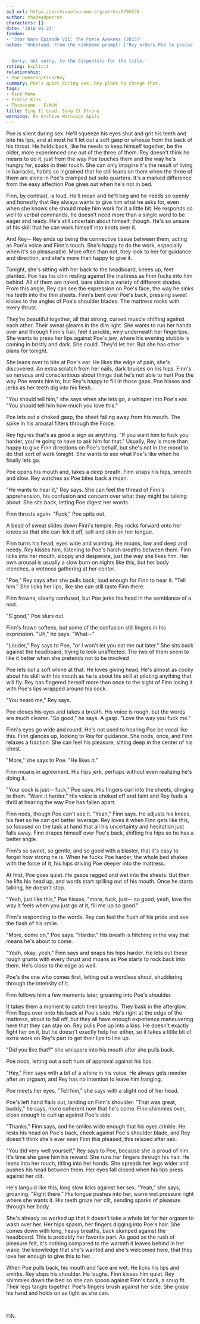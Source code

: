 ```yaml
---
ao3_url: https://archiveofourown.org/works/5795539
author: thedeadparrot
characters: []
date: '2016-01-23'
fandom:
- 'Star Wars Episode VII: The Force Awakens (2015)'
notes: 'Unbetaed. From the kinkmeme prompt: ["Rey orders Poe to praise Finn."](http://tfa-kink.dreamwidth.org/1082.html?thread=1186362#cmt1186362)


  Sorry, not sorry, to the Carpenters for the title.'
rating: Explicit
relationship:
- Poe Dameron/Finn/Rey
summary: Poe's quiet during sex. Rey plans to change that.
tags:
- Kink Meme
- Praise Kink
- Threesome - F/M/M
title: Sing It Loud, Sing It Strong
warnings: No Archive Warnings Apply
---
```


Poe is silent during sex. He'll squeeze his eyes shut and grit his teeth and bite his lips, and at most he'll let out a soft gasp or wheeze from the back of his throat. He holds back, like he needs to keep himself together, be the older, more experienced one out of the three of them. Rey doesn't think he means to do it, just from the way Poe touches them and the way he's hungry for, soaks in their touch. She can only imagine it's the result of living in barracks, habits so ingrained that he still leans on them when the three of them are alone in Poe's cramped but solo quarters. It's a marked difference from the easy affection Poe gives out when he's not in bed.

Finn, by contrast, is loud. He'll moan and he'll beg and he needs so openly and honestly that Rey always wants to give him what he asks for, even when she knows she should make him work for it a little bit. He responds so well to verbal commands, he doesn't need more than a single word to be eager and ready. He's still uncertain about himself, though. He's so unsure of his skill that he can work himself into knots over it.

And Rey\-\- Rey ends up being the connective tissue between them, acting as Poe's voice and Finn's touch. She's happy to do the work, especially when it's so pleasurable. More often than not, they look to her for guidance and direction, and she's more than happy to give it.

Tonight, she's sitting with her back to the headboard, knees up, feet planted. Poe has his chin resting against the mattress as Finn fucks into him behind. All of them are naked, bare skin in a variety of different shades. From this angle, Rey can see the expression on Poe's face, the way he sinks his teeth into the thin sheets. Finn's bent over Poe's back, pressing sweet kisses to the angles of Poe's shoulder blades. The mattress rocks with every thrust.

They're beautiful together, all that strong, curved muscle shifting against each other. Their sweat gleams in the dim light. She wants to run her hands over and through Finn's hair, feel it prickle, wiry underneath her fingertips. She wants to press her lips against Poe's jaw, where his evening stubble is coming in bristly and dark. She could. They'd let her. But she has other plans for tonight.

She leans over to bite at Poe's ear. He likes the edge of pain, she's discovered. An extra scratch from her nails, dark bruises on his hips. Finn's so nervous and conscientious about things that he's not able to hurt Poe the way Poe wants him to, but Rey's happy to fill in those gaps. Poe hisses and jerks as her teeth dig into his flesh.

"You should tell him," she says when she lets go, a whisper into Poe's ear. "You should tell him how much you love this."

Poe lets out a choked gasp, the sheet falling away from his mouth. The spike in his arousal filters through the Force.

Rey figures that's as good a sign as anything. "If you want him to fuck you harder, you're going to have to ask him for that." Usually, Rey is more than happy to give Finn directions on Poe's behalf, but she's not in the mood to do that sort of work tonight. She wants to see what Poe's like when he finally lets go.

Poe opens his mouth and, takes a deep breath. Finn snaps his hips, smooth and slow. Rey watches as Poe bites back a moan.

"He wants to hear it," Rey says. She can feel the thread of Finn's apprehension, his confusion and concern over what they might be talking about. She sits back, letting Poe digest her words.

Finn thrusts again. "Fuck," Poe spits out. 

A bead of sweat slides down Finn's temple. Rey rocks forward onto her knees so that she can lick it off, salt and skin on her tongue. 

Finn turns his head, eyes wide and wanting. He moans, low and deep and needy. Rey kisses him, listening to Poe's harsh breaths between them. Finn licks into her mouth, sloppy and desperate, just the way she likes him. Her own arousal is usually a slow burn on nights like this, but her body clenches, a wetness gathering at her center.

"Poe," Rey says after she pulls back, loud enough for Finn to hear it. "Tell him." She licks her lips, like she can still taste Finn there.

Finn frowns, clearly confused, but Poe jerks his head in the semblance of a nod.

"S'good," Poe slurs out.

Finn's frown softens, but some of the confusion still lingers in his expression. "Uh," he says. "What\-\-"

"Louder," Rey says to Poe, "or I won't let you eat me out later." She sits back against the headboard, trying to look unaffected. The two of them seem to like it better when she pretends not to be involved

Poe lets out a soft whine at that. He loves giving head. He's almost as cocky about his skill with his mouth as he is about his skill at piloting anything that will fly. Rey has fingered herself more than once to the sight of Finn losing it with Poe's lips wrapped around his cock.

"You heard me," Rey says.

Poe closes his eyes and takes a breath. His voice is rough, but the words are much clearer. "So good," he says. A gasp. "Love the way you fuck me."

Finn's eyes go wide and round. He's not used to hearing Poe be vocal like this. Finn glances up, looking to Rey for guidance. She nods, once, and Finn relaxes a fraction. She can feel his pleasure, sitting deep in the center of his chest.

"More," she says to Poe. "He likes it."

Finn moans in agreement. His hips jerk, perhaps without even realizing he's doing it.

"Your cock is just\-\- fuck," Poe says. His fingers curl into the sheets, clinging to them. "Want it harder." His voice is choked off and faint and Rey feels a thrill at hearing the way Poe has fallen apart.

Finn nods, though Poe can't see it. "Yeah," Finn says. He adjusts his knees, his feet so he can get better leverage. Rey loves it when Finn gets like this, so focused on the task at hand that all his uncertainty and hesitation just falls away. Finn drapes himself over Poe's back, shifting his hips so he has a better angle.

Finn's so sweet, so gentle, and so good with a blaster, that it's easy to forget how strong he is. When he fucks Poe harder, the whole bed shakes with the force of it, his hips driving Poe deeper into the mattress.

At first, Poe goes quiet. He gasps ragged and wet into the sheets. But then he lifts his head up, and words start spilling out of his mouth. Once he starts talking, he doesn't stop.

"Yeah, just like this," Poe hisses, "more, fuck, just\-\- so good, yeah, love the way it feels when you just go at it, fill me up so good."

Finn's responding to the words. Rey can feel the flush of his pride and see the flash of his smile.

"More, come on," Poe says. "Harder." His breath is hitching in the way that means he's about to come.

"Yeah, okay, yeah," Finn says and snaps his hips harder. He lets out these rough grunts with every thrust and moans as Poe starts to rock back into them. He's close to the edge as well.

Poe's the one who comes first, letting out a wordless shout, shuddering through the intensity of it. 

Finn follows him a few moments later, groaning into Poe's shoulder.

It takes them a moment to catch their breaths. They bask in the afterglow. Finn flops over onto his back at Poe's side. He's right at the edge of the mattress, about to fall off, but they all have enough experience maneuvering here that they can stay on. Rey pulls Poe up into a kiss. He doesn't exactly fight her on it, but he doesn't exactly help her either, so it takes a little bit of extra work on Rey's part to get their lips to line up. 

"Did you like that?" she whispers into his mouth after she pulls back.

Poe nods, letting out a soft hum of approval against his lips.

"Hey," Finn says with a bit of a whine in his voice. He always gets needier after an orgasm, and Rey has no intention to leave him hanging.

Poe meets her eyes. "Tell him," she says with a slight nod of her head.

Poe's left hand flails out, landing on Finn's shoulder. "That was great, buddy," he says, more coherent now that he's come. Finn shimmies over, close enough to curl up against Poe's side.

"Thanks," Finn says, and he smiles wide enough that his eyes crinkle. He rests his head on Poe's back, cheek against Poe's shoulder blade, and Rey doesn't think she's ever seen Finn this pleased, this relaxed after sex.

"You did very well yourself," Rey says to Poe, because she is proud of him. It's time she gave him his reward. She runs her fingers through his hair. He leans into her touch, titling into her hands. She spreads her legs wider and pushes his head between them. Her eyes fall closed when his lips press against her clit.

He's languid like this, long slow licks against her sex. "Yeah," she says, groaning. "Right there." His tongue pushes into her, warm wet pressure right where she wants it. His teeth graze her clit, sending sparks of pleasure through her body.

She's already so worked up that it doesn't take a whole lot for her orgasm to wash over her. Her hips spasm, her fingers digging into Poe's hair. She comes down with long, heavy breaths, back slumped against the headboard. This is probably her favorite part. As good as the rush of pleasure felt, it's nothing compared to the warmth it leaves behind in her wake, the knowledge that she's wanted and she's welcomed here, that they love her enough to give this to her.

When Poe pulls back, his mouth and face are wet. He licks his lips and smirks. Rey slaps his shoulder. He laughs. Finn kisses him quiet. Rey shimmies down the bed so she can spoon against Finn's back, a snug fit. Their legs tangle together. Poe's fingers brush against her side. She grabs his hand and holds on as tight as she can. 

 

FIN.